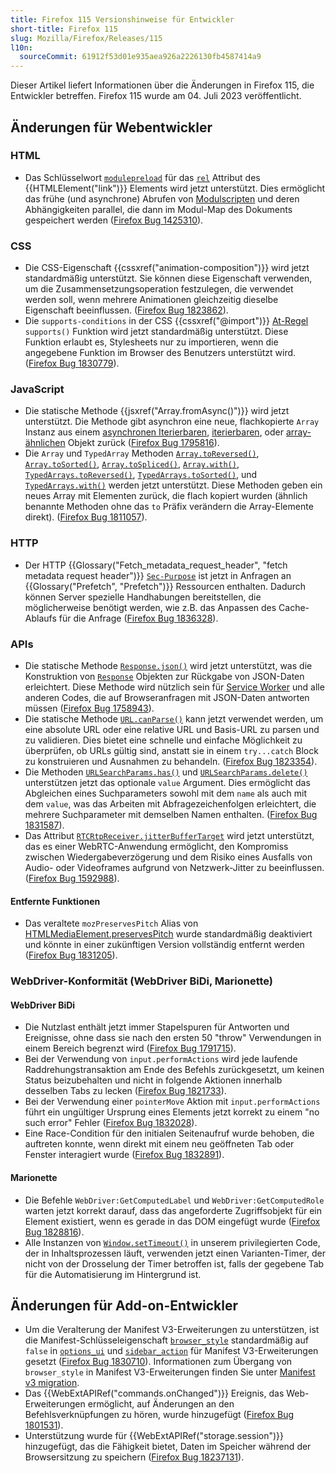 ```yaml
---
title: Firefox 115 Versionshinweise für Entwickler
short-title: Firefox 115
slug: Mozilla/Firefox/Releases/115
l10n:
  sourceCommit: 61912f53d01e935aea926a2226130fb4587414a9
---
```


Dieser Artikel liefert Informationen über die Änderungen in Firefox 115, die Entwickler betreffen. Firefox 115 wurde am 04. Juli 2023 veröffentlicht.

## Änderungen für Webentwickler

### HTML

- Das Schlüsselwort [`modulepreload`](/de/docs/Web/HTML/Reference/Attributes/rel/modulepreload) für das [`rel`](/de/docs/Web/HTML/Reference/Elements/link#rel) Attribut des {{HTMLElement("link")}} Elements wird jetzt unterstützt.
  Dies ermöglicht das frühe (und asynchrone) Abrufen von [Modulscripten](/de/docs/Web/JavaScript/Guide/Modules) und deren Abhängigkeiten parallel, die dann im Modul-Map des Dokuments gespeichert werden ([Firefox Bug 1425310](https://bugzil.la/1425310)).

### CSS

- Die CSS-Eigenschaft {{cssxref("animation-composition")}} wird jetzt standardmäßig unterstützt. Sie können diese Eigenschaft verwenden, um die Zusammensetzungsoperation festzulegen, die verwendet werden soll, wenn mehrere Animationen gleichzeitig dieselbe Eigenschaft beeinflussen. ([Firefox Bug 1823862](https://bugzil.la/1823862)).
- Die `supports-conditions` in der CSS {{cssxref("@import")}} [At-Regel](/de/docs/Web/CSS/CSS_syntax/At-rule) `supports()` Funktion wird jetzt standardmäßig unterstützt. Diese Funktion erlaubt es, Stylesheets nur zu importieren, wenn die angegebene Funktion im Browser des Benutzers unterstützt wird. ([Firefox Bug 1830779](https://bugzil.la/1830779)).

### JavaScript

- Die statische Methode {{jsxref("Array.fromAsync()")}} wird jetzt unterstützt.
  Die Methode gibt asynchron eine neue, flachkopierte `Array` Instanz aus einem [asynchronen Iterierbaren](/de/docs/Web/JavaScript/Reference/Iteration_protocols#the_async_iterator_and_async_iterable_protocols), [iterierbaren](/de/docs/Web/JavaScript/Reference/Iteration_protocols#the_iterable_protocol), oder [array-ähnlichen](/de/docs/Web/JavaScript/Guide/Indexed_collections#working_with_array-like_objects) Objekt zurück ([Firefox Bug 1795816](https://bugzil.la/1795816)).
- Die `Array` und `TypedArray` Methoden [`Array.toReversed()`](/de/docs/Web/JavaScript/Reference/Global_Objects/Array/toReversed), [`Array.toSorted()`](/de/docs/Web/JavaScript/Reference/Global_Objects/Array/toSorted), [`Array.toSpliced()`](/de/docs/Web/JavaScript/Reference/Global_Objects/Array/toSpliced), [`Array.with()`](/de/docs/Web/JavaScript/Reference/Global_Objects/Array/with), [`TypedArrays.toReversed()`](/de/docs/Web/JavaScript/Reference/Global_Objects/TypedArray/toReversed), [`TypedArrays.toSorted()`](/de/docs/Web/JavaScript/Reference/Global_Objects/TypedArray/toSorted), und [`TypedArrays.with()`](/de/docs/Web/JavaScript/Reference/Global_Objects/TypedArray/with) werden jetzt unterstützt.
  Diese Methoden geben ein neues Array mit Elementen zurück, die flach kopiert wurden (ähnlich benannte Methoden ohne das `to` Präfix verändern die Array-Elemente direkt).
  ([Firefox Bug 1811057](https://bugzil.la/1811057)).

### HTTP

- Der HTTP {{Glossary("Fetch_metadata_request_header", "fetch metadata request header")}} [`Sec-Purpose`](/de/docs/Web/HTTP/Reference/Headers/Sec-Purpose) ist jetzt in Anfragen an {{Glossary("Prefetch", "Prefetch")}} Ressourcen enthalten.
  Dadurch können Server spezielle Handhabungen bereitstellen, die möglicherweise benötigt werden, wie z.B. das Anpassen des Cache-Ablaufs für die Anfrage ([Firefox Bug 1836328](https://bugzil.la/1836328)).

### APIs

- Die statische Methode [`Response.json()`](/de/docs/Web/API/Response/json_static) wird jetzt unterstützt, was die Konstruktion von [`Response`](/de/docs/Web/API/Response) Objekten zur Rückgabe von JSON-Daten erleichtert.
  Diese Methode wird nützlich sein für [Service Worker](/de/docs/Web/API/Service_Worker_API) und alle anderen Codes, die auf Browseranfragen mit JSON-Daten antworten müssen ([Firefox Bug 1758943](https://bugzil.la/1758943)).
- Die statische Methode [`URL.canParse()`](/de/docs/Web/API/URL/canParse_static) kann jetzt verwendet werden, um eine absolute URL oder eine relative URL und Basis-URL zu parsen und zu validieren.
  Dies bietet eine schnelle und einfache Möglichkeit zu überprüfen, ob URLs gültig sind, anstatt sie in einem `try...catch` Block zu konstruieren und Ausnahmen zu behandeln.
  ([Firefox Bug 1823354](https://bugzil.la/1823354)).
- Die Methoden [`URLSearchParams.has()`](/de/docs/Web/API/URLSearchParams/has) und [`URLSearchParams.delete()`](/de/docs/Web/API/URLSearchParams/delete) unterstützen jetzt das optionale `value` Argument.
  Dies ermöglicht das Abgleichen eines Suchparameters sowohl mit dem `name` als auch mit dem `value`, was das Arbeiten mit Abfragezeichenfolgen erleichtert, die mehrere Suchparameter mit demselben Namen enthalten.
  ([Firefox Bug 1831587](https://bugzil.la/1831587)).
- Das Attribut [`RTCRtpReceiver.jitterBufferTarget`](/de/docs/Web/API/RTCRtpReceiver/jitterBufferTarget) wird jetzt unterstützt, das es einer WebRTC-Anwendung ermöglicht, den Kompromiss zwischen Wiedergabeverzögerung und dem Risiko eines Ausfalls von Audio- oder Videoframes aufgrund von Netzwerk-Jitter zu beeinflussen.
  ([Firefox Bug 1592988](https://bugzil.la/1592988)).

#### Entfernte Funktionen

- Das veraltete `mozPreservesPitch` Alias von [HTMLMediaElement.preservesPitch](/de/docs/Web/API/HTMLMediaElement/preservesPitch) wurde standardmäßig deaktiviert und könnte in einer zukünftigen Version vollständig entfernt werden ([Firefox Bug 1831205](https://bugzil.la/1831205)).

### WebDriver-Konformität (WebDriver BiDi, Marionette)

#### WebDriver BiDi

- Die Nutzlast enthält jetzt immer Stapelspuren für Antworten und Ereignisse, ohne dass sie nach den ersten 50 "throw" Verwendungen in einem Bereich begrenzt wird ([Firefox Bug 1791715](https://bugzil.la/1791715)).
- Bei der Verwendung von `input.performActions` wird jede laufende Raddrehungstransaktion am Ende des Befehls zurückgesetzt, um keinen Status beizubehalten und nicht in folgende Aktionen innerhalb desselben Tabs zu lecken ([Firefox Bug 1821733](https://bugzil.la/1821733)).
- Bei der Verwendung einer `pointerMove` Aktion mit `input.performActions` führt ein ungültiger Ursprung eines Elements jetzt korrekt zu einem "no such error" Fehler ([Firefox Bug 1832028](https://bugzil.la/1832028)).
- Eine Race-Condition für den initialen Seitenaufruf wurde behoben, die auftreten konnte, wenn direkt mit einem neu geöffneten Tab oder Fenster interagiert wurde ([Firefox Bug 1832891](https://bugzil.la/1832891)).

#### Marionette

- Die Befehle `WebDriver:GetComputedLabel` und `WebDriver:GetComputedRole` warten jetzt korrekt darauf, dass das angeforderte Zugriffsobjekt für ein Element existiert, wenn es gerade in das DOM eingefügt wurde ([Firefox Bug 1828816](https://bugzil.la/1828816)).
- Alle Instanzen von [`Window.setTimeout()`](/de/docs/Web/API/Window/setTimeout) in unserem privilegierten Code, der in Inhaltsprozessen läuft, verwenden jetzt einen Varianten-Timer, der nicht von der Drosselung der Timer betroffen ist, falls der gegebene Tab für die Automatisierung im Hintergrund ist.

## Änderungen für Add-on-Entwickler

- Um die Veralterung der Manifest V3-Erweiterungen zu unterstützen, ist die Manifest-Schlüsseleigenschaft [`browser_style`](/de/docs/Mozilla/Add-ons/WebExtensions/user_interface/Browser_styles) standardmäßig auf `false` in [`options_ui`](/de/docs/Mozilla/Add-ons/WebExtensions/manifest.json/options_ui) und [`sidebar_action`](/de/docs/Mozilla/Add-ons/WebExtensions/manifest.json/sidebar_action) für Manifest V3-Erweiterungen gesetzt ([Firefox Bug 1830710](https://bugzil.la/1830710)). Informationen zum Übergang von `browser_style` in Manifest V3-Erweiterungen finden Sie unter [Manifest v3 migration](/de/docs/Mozilla/Add-ons/WebExtensions/user_interface/Browser_styles#manifest_v3_migration).
- Das {{WebExtAPIRef("commands.onChanged")}} Ereignis, das Web-Erweiterungen ermöglicht, auf Änderungen an den Befehlsverknüpfungen zu hören, wurde hinzugefügt ([Firefox Bug 1801531](https://bugzil.la/1801531)).
- Unterstützung wurde für {{WebExtAPIRef("storage.session")}} hinzugefügt, das die Fähigkeit bietet, Daten im Speicher während der Browsersitzung zu speichern ([Firefox Bug 18237131](https://bugzil.la/1823713)).
